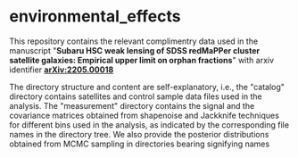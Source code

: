 # environmental_effects

This repository contains the relevant complimentry data used in the manuscript "**Subaru HSC weak lensing of SDSS redMaPPer cluster satellite galaxies: Empirical upper limit on orphan fractions**" with arxiv identifier [**arXiv:2205.00018**](https://arxiv.org/abs/2205.00018)

The directory structure and content are self-explanatory, i.e., the "catalog" directory contains satellites and control sample data files used in the analysis. The "measurement" directory contains the signal and the covariance matrices obtained from shapenoise and Jackknife techniques for different bins used in the analysis, as indicated by the corresponding file names in the directory tree. We also provide the posterior distributions obtained from MCMC sampling in directories bearing signifying names
